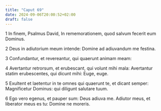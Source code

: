 ```yaml
---
title: "Caput 69"
date: 2024-09-06T20:00:52+02:00
draft: false
---
```



1 In finem, Psalmus David, In rememorationem, quod salvum fecerit eum Dominus.

2 Deus in adiutorium meum intende: Domine ad adiuvandum me festina.

3 Confundantur, et revereantur, qui quaerunt animam meam:

4 Avertantur retrorsum, et erubescant, qui volunt mihi mala: Avertantur statim erubescentes, qui dicunt mihi: Euge, euge.

5 Exultent et laetentur in te omnes qui quaerunt te, et dicant semper: Magnificetur Dominus: qui diligunt salutare tuum.

6 Ego vero egenus, et pauper sum: Deus adiuva me. Adiutor meus, et liberator meus es tu: Domine ne moreris.

